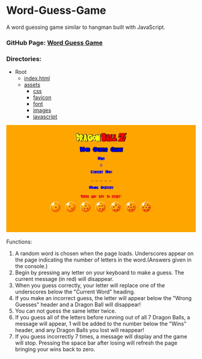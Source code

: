 # Word-Guess-Game
A word guessing game similar to hangman built with JavaScript.

### GitHub Page: [Word Guess Game](https://curtislane.github.io/Word-Guess-Game/)

### Directories:
* Root
    * [index.html](./index.html)
    * [assets](./assets)
        * [css](./assets/css)
        * [favicon](.assets/favicon)
        * [font](./assets/fonts)
        * [images](./assets/images)
        * [javascript](./assets/javascript)

![picture](assets/images/DBZgamePhoto-Front.jpg)

Functions:
  1. A random word is chosen when the page loads. Underscores appear on the page indicating the number of letters in the word.(Answers given in the console.)
  2. Begin by pressing any letter on your keyboard to make a guess. The current message (in red) will disappear.
  3. When you guess correctly, your letter will replace one of the underscores below the "Current Word" heading.
  4. If you make an incorrect guess, the letter will appear below the "Wrong Guesses" header and a Dragon Ball will disappear!
  5. You can not guess the same letter twice.
  6. If you guess all of the letters before running out of all 7 Dragon Balls, a message will appear, 1 will be added to the number below the "Wins" header, and any Dragon Balls you lost will reappear!
  7. If you guess incorrectly 7 times, a message will display and the game will stop. Pressing the space bar after losing will refresh the page bringing your wins back to zero.
  
